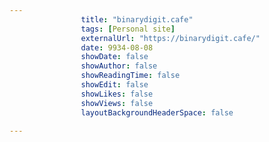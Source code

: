 ---
                title: "binarydigit.cafe"
                tags: [Personal site]
                externalUrl: "https://binarydigit.cafe/"
                date: 9934-08-08
                showDate: false
                showAuthor: false
                showReadingTime: false
                showEdit: false
                showLikes: false
                showViews: false
                layoutBackgroundHeaderSpace: false
                ---

